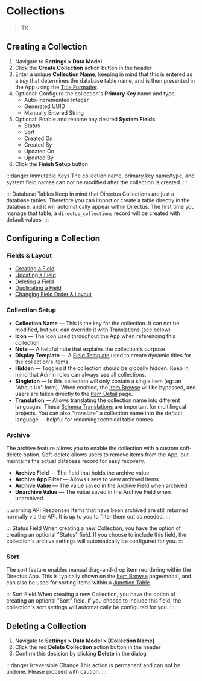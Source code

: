 # Collections

> TK

## Creating a Collection

1. Navigate to **Settings > Data Model**
2. Click the **Create Collection** action button in the header
3. Enter a unique **Collection Name**, keeping in mind that this is entered as a _key_ that determines the database table name, and is then presented in the App using the [Title Formatter](#).
4. Optional: Configure the collection's **Primary Key** name and type.
    * Auto-Incremented Integer
    * Generated UUID
    * Manually Entered String
4. Optional: Enable and rename any desired **System Fields**.
    * Status
    * Sort
    * Created On
    * Created By
    * Updated On
    * Updated By
5. Click the **Finish Setup** button

:::danger Immutable Keys
 The collection name, primary key name/type, and system field names can not be modified after the collection is created.
:::

::: Database Tables
Keep in mind that Directus Collections are just a database tables. Therefore you can import or create a table directly in the database, and it will automatically appear within Directus. The first time you manage that table, a `directus_collections` record will be created with default values.
:::

## Configuring a Collection

### Fields & Layout

* [Creating a Field](#)
* [Updating a Field](#)
* [Deleting a Field](#)
* [Duplicating a Field](#)
* [Changing Field Order & Layout](#)

### Collection Setup

* **Collection Name** — This is the key for the collection. It can not be modified, but you can override it with Translations (see below)
* **Icon** — The icon used throughout the App when referencing this collection
* **Note** — A helpful note that explains the collection's purpose
* **Display Template** — A [Field Template](#) used to create dynamic titles for the collection's items
* **Hidden** — Toggles if the collection should be globally hidden. Keep in mind that Admin roles can always see all collections.
* **Singleton** — Is this collection will only contain a single item (eg: an "About Us" form). When enabled, the [Item Browse](#) will be bypassed, and users are taken directly to the [Item Detail](#) page.
* **Translation** — Allows translating the collection name into different languages. These [Schema Translations](#) are important for multilingual projects. You can also "translate" a collection name into the default language — helpful for renaming technical table names.

### Archive

The archive feature allows you to enable the collection with a custom soft-delete option. Soft-delete allows users to remove items from the App, but maintains the actual database record for easy recovery.

* **Archive Field** — The field that holds the archive value
* **Archive App Filter** — Allows users to view archived items
* **Archive Value** — The value saved in the Archive Field when archived
* **Unarchive Value** — The value saved in the Archive Field when unarchived

:::warning API Responses
Items that have been archived are still returned normally via the API. It is up to you to filter them out as needed.
:::

::: Status Field
When creating a new Collection, you have the option of creating an optional "Status" field. If you choose to include this field, the collection's archive settings will automatically be configured for you.
:::

### Sort

The sort feature enables manual drag-and-drop item reordering within the Directus App. This is typically shown on the [Item Browse](#) page/modal, and can also be used for sorting items within a [Junction Table](#).

::: Sort Field
When creating a new Collection, you have the option of creating an optional "Sort" field. If you choose to include this field, the collection's sort settings will automatically be configured for you.
:::

## Deleting a Collection

1. Navigate to **Settings > Data Model > [Collection Name]**
2. Click the red **Delete Collection** action button in the header
3. Confirm this decision by clicking **Delete** in the dialog

:::danger Irreversible Change
This action is permanent and can not be undone. Please proceed with caution.
:::
